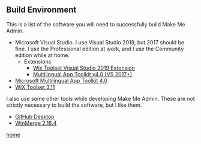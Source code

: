 ## Build Environment

This is a list of the software you will need to successfully build Make Me Admin.

* Microsoft Visual Studio. I use Visual Studio 2019, but 2017 should be fine. I use the Professional edition at work, and I use the Community edition while at home.
  * Extensions
    * [Wix Toolset Visual Studio 2019 Extension](https://marketplace.visualstudio.com/items?itemName=WixToolset.WixToolsetVisualStudio2019Extension)
    * [Multilingual App Toolkit v4.0 (VS 2017+)](https://marketplace.visualstudio.com/items?itemName=MultilingualAppToolkit.MultilingualAppToolkit-18308)
* [Microsoft Multilingual App Toolkit 4.0](https://developer.microsoft.com/en-us/windows/develop/multilingual-app-toolkit)
* [WiX Toolset 3.11](https://wixtoolset.org/releases/)


I also use some other tools while developing Make Me Admin. These are not strictly necessary to build the software, but I like them.

* [GitHub Desktop](https://desktop.github.com/)
* [WinMerge 2.16.4](https://winmerge.org/)

[home](/ "Make Me Admin home page")